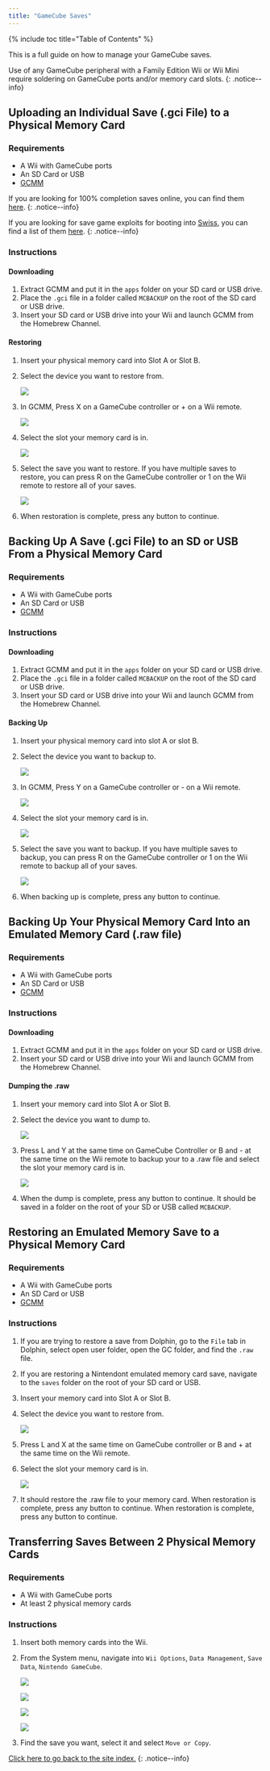 ```yaml
---
title: "GameCube Saves"
---
```


{% include toc title="Table of Contents" %}

This is a full guide on how to manage your GameCube saves.

Use of any GameCube peripheral with a Family Edition Wii or Wii Mini require soldering on GameCube ports and/or memory card slots.
{: .notice--info}

## Uploading an Individual Save (.gci File) to a Physical Memory Card

### Requirements

* A Wii with GameCube ports
* An SD Card or USB
* [GCMM](https://oscwii.org/library/app/gcmm)

If you are looking for 100% completion saves online, you can find them [here](https://gamefaqs.gamespot.com/).
{: .notice--info}

If you are looking for save game exploits for booting into [Swiss](https://github.com/emukidid/swiss-gc/releases), you can find a list of them [here](https://www.gc-forever.com/wiki/index.php?title=Booting_homebrew#Game_Save_Exploits).
{: .notice--info}

### Instructions

#### Downloading

1. Extract GCMM and put it in the `apps` folder on your SD card or USB drive.
1. Place the `.gci` file in a folder called `MCBACKUP` on the root of the SD card or USB drive.
1. Insert your SD card or USB drive into your Wii and launch GCMM from the Homebrew Channel.

#### Restoring

1. Insert your physical memory card into Slot A or Slot B.
1. Select the device you want to restore from.

    ![](/images/homebrew/gcsaves/gcmm-select-device.jpg)

1. In GCMM, Press X on a GameCube controller or + on a Wii remote.

    ![](/images/homebrew/gcsaves/gcmm-menu.jpg)

1. Select the slot your memory card is in.

    ![](/images/homebrew/gcsaves/gcmm-mem-select.jpg)

1. Select the save you want to restore. If you have multiple saves to restore, you can press R on the GameCube controller or 1 on the Wii remote to restore all of your saves.

    ![](/images/homebrew/gcsaves/gcmm-select-save.jpg)

1. When restoration is complete, press any button to continue.

## Backing Up A Save (.gci File) to an SD or USB From a Physical Memory Card

### Requirements

* A Wii with GameCube ports
* An SD Card or USB
* [GCMM](https://oscwii.org/library/app/gcmm)

### Instructions

#### Downloading

1. Extract GCMM and put it in the `apps` folder on your SD card or USB drive.
1. Place the `.gci` file in a folder called `MCBACKUP` on the root of the SD card or USB drive.
1. Insert your SD card or USB drive into your Wii and launch GCMM from the Homebrew Channel.

#### Backing Up

1. Insert your physical memory card into slot A or slot B.
1. Select the device you want to backup to.

    ![](/images/homebrew/gcsaves/gcmm-select-device.jpg)

1. In GCMM, Press Y on a GameCube controller or - on a Wii remote.

    ![](/images/homebrew/gcsaves/gcmm-menu.jpg)

1. Select the slot your memory card is in.

    ![](/images/homebrew/gcsaves/gcmm-mem-select.jpg)

1. Select the save you want to backup. If you have multiple saves to backup, you can press R on the GameCube controller or 1 on the Wii remote to backup all of your saves.

    ![](/images/homebrew/gcsaves/gcmm-select-save.jpg)

1. When backing up is complete, press any button to continue.

## Backing Up Your Physical Memory Card Into an Emulated Memory Card (.raw file)

### Requirements

* A Wii with GameCube ports
* An SD Card or USB
* [GCMM](https://oscwii.org/library/app/gcmm)

### Instructions

#### Downloading

1. Extract GCMM and put it in the `apps` folder on your SD card or USB drive.
1. Insert your SD card or USB drive into your Wii and launch GCMM from the Homebrew Channel.

#### Dumping the .raw

1. Insert your memory card into Slot A or Slot B.
1. Select the device you want to dump to.

    ![](/images/homebrew/gcsaves/gcmm-select-device.jpg)

1. Press L and Y at the same time on GameCube Controller or B and - at the same time on the Wii remote to backup your to a .raw file and select the slot your memory card is in.

    ![](/images/homebrew/gcsaves/gcmm-mem-select.jpg)

1. When the dump is complete, press any button to continue. It should be saved in a folder on the root of your SD or USB called `MCBACKUP`.

## Restoring an Emulated Memory Save to a Physical Memory Card

### Requirements

* A Wii with GameCube ports
* An SD Card or USB
* [GCMM](https://oscwii.org/library/app/gcmm)

### Instructions

1. If you are trying to restore a save from Dolphin, go to the `File` tab in Dolphin, select open user folder, open the GC folder, and find the `.raw` file.
1. If you are restoring a Nintendont emulated memory card save, navigate to the `saves` folder on the root of your SD card or USB.
1. Insert your memory card into Slot A or Slot B.
1. Select the device you want to restore from.

    ![](/images/homebrew/gcsaves/gcmm-select-device.jpg)

1. Press L and X at the same time on GameCube controller or B and + at the same time on the Wii remote.
1. Select the slot your memory card is in.

    ![](/images/homebrew/gcsaves/gcmm-mem-select.jpg)

1. It should restore the .raw file to your memory card. When restoration is complete, press any button to continue. When restoration is complete, press any button to continue.

## Transferring Saves Between 2 Physical Memory Cards

### Requirements

* A Wii with GameCube ports
* At least 2 physical memory cards

### Instructions

1. Insert both memory cards into the Wii.
1. From the System menu, navigate into `Wii Options`, `Data Management`, `Save Data`, `Nintendo GameCube`.

    ![](/images/homebrew/gcsaves/sysmenu.jpg) <br>

    ![](/images/homebrew/gcsaves/settings.jpg) <br>

    ![](/images/homebrew/gcsaves/data-management.jpg) <br>

    ![](/images/homebrew/gcsaves/save-data.jpg)

1. Find the save you want, select it and select `Move or Copy`.

[Click here to go back to the site index.](site-navigation)
{: .notice--info}
